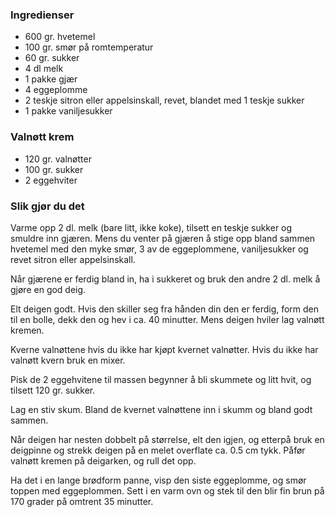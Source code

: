 
### Ingredienser
- 600 gr. hvetemel
- 100 gr. smør på romtemperatur
- 60 gr. sukker
- 4 dl melk
- 1 pakke gjær
- 4 eggeplomme
- 2 teskje sitron eller appelsinskall, revet, blandet med 1 teskje sukker
- 1 pakke vaniljesukker

### Valnøtt krem
- 120 gr. valnøtter
- 100 gr. sukker
- 2 eggehviter

### Slik gjør du det
Varme opp 2 dl. melk (bare litt, ikke koke), tilsett en teskje sukker og smuldre inn gjæren. Mens du venter på gjæren å stige opp bland sammen hvetemel med den myke smør, 3 av de eggeplommene, vaniljesukker og revet sitron eller appelsinskall.

 Når gjærene er ferdig bland in, ha i sukkeret og bruk den andre 2 dl. melk å gjøre en god deig.

 Elt deigen godt. Hvis den skiller seg fra hånden din den er ferdig, form den til en bolle, dekk den og hev i ca. 40 minutter.   Mens deigen hviler lag valnøtt kremen.

 Kverne valnøttene hvis du ikke har kjøpt kvernet valnøtter. Hvis du ikke har valnøtt kvern bruk en mixer.

   Pisk de 2 eggehvitene til massen begynner å bli skummete og litt hvit, og tilsett 120 gr. sukker.

 Lag en stiv skum. Bland de kvernet valnøttene inn i skumm og bland godt sammen.

   Når deigen har nesten dobbelt på størrelse, elt den igjen, og etterpå bruk en deigpinne og strekk deigen på en melet overflate ca. 0.5 cm tykk. Påfør valnøtt kremen på deigarken, og rull det opp.

 Ha det i en lange brødform panne, visp den siste eggeplomme, og smør toppen med eggeplommen. Sett i en varm ovn og stek til den blir fin brun på 170 grader på omtrent 35 minutter.

  